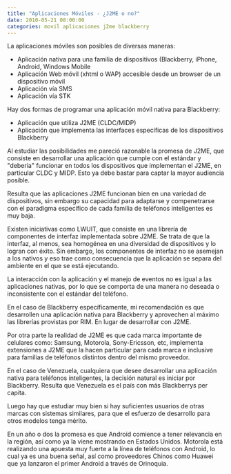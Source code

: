 ```yaml
---
title: "Aplicaciones Móviles - ¿J2ME o no?"
date: 2010-05-21 08:00:00
categories: movil aplicaciones j2me blackberry
---
```

La aplicaciones móviles son posibles de diversas maneras:
- Aplicación nativa para una familia de dispositivos (Blackberry, iPhone, Android, Windows Mobile
- Aplicación Web móvil (xhtml o WAP) accesible desde un browser de un dispositivo móvil
- Aplicación vía SMS
- Aplicación vía STK

Hay dos formas de programar una aplicación móvil nativa para Blackberry:
- Aplicación que utiliza J2ME (CLDC/MIDP)
- Aplicación que implementa las interfaces específicas de los dispositivos Blackberry

Al estudiar las posibilidades me pareció razonable la promesa de J2ME, que consiste en desarrollar una aplicación que cumple con el estándar y "debería" funcionar en todos los dispositivos que implementan el J2ME, en particular CLDC y MIDP. Esto ya debe bastar para captar la mayor audiencia posible.

Resulta que las aplicaciones J2ME funcionan bien en una variedad de dispositivos, sin embargo su capacidad para adaptarse y compenetrarse con el paradigma específico de cada familia de teléfonos inteligentes es muy baja.

Existen iniciativas como LWUIT, que consiste en una librería de componentes de interfaz implementada sobre J2ME. Se trata de que la interfaz, al menos, sea homogénea en una diversidad de dispositivos y lo logran con éxito. Sin embargo, los componentes de interfaz no se asemejan a los nativos y eso trae como consecuencia que la aplicación se separa del ambiente en el que se está ejecutando.

La interacción con la aplicación y el manejo de eventos no es igual a las aplicaciones nativas, por lo que se comporta de una manera no deseada o inconsistente con el estándar del teléfono.

En el caso de Blackberry específicamente, mi recomendación es que desarrollen una aplicación nativa para Blackberry y aprovechen al máximo las librerías provistas por RIM. En lugar de desarrollar con J2ME.

Por otra parte la realidad de J2ME es que cada marca importante de celulares como: Samsung, Motorola, Sony-Ericsson, etc, implementa extensiones a J2ME que la hacen particular para cada marca e inclusive para familias de teléfonos distintos dentro del mismo proveedor.

En el caso de Venezuela, cualquiera que desee desarrollar una aplicación nativa para teléfonos inteligentes, la decisión natural es iniciar por Blackberry. Resulta que Venezuela es el país con más Blackberrys per capita.

Luego hay que estudiar muy bien si hay suficientes usuarios de otras marcas con sistemas similares, para que el esfuerzo de desarrollo para otros modelos tenga mérito.

En un año o dos la promesa es que Android comience a tener relevancia en la región, así como ya la viene mostrando en Estados Unidos. Motorola está realizando una apuesta muy fuerte a la línea de teléfonos con Android, lo cual ya es una buena señal, así como proveedores Chinos como Huawei que ya lanzaron el primer Android a través de Orinoquia.